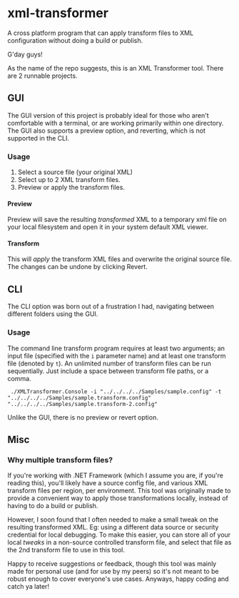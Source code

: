 # xml-transformer
A cross platform program that can apply transform files to XML configuration without doing a build or publish.

G'day guys!

As the name of the repo suggests, this is an XML Transformer tool. There are 2 runnable projects.

## GUI

The GUI version of this project is probably ideal for those who aren't comfortable with a terminal, or are working primarily within one directory. The GUI also supports a preview option, and reverting, which is not supported in the CLI.

### Usage

1. Select a source file (your original XML)
2. Select up to 2 XML transform files.
3. Preview or apply the transform files.

#### Preview
Preview will save the resulting _transformed_ XML to a temporary xml file on your local filesystem and open it in your system default XML viewer.

#### Transform
This will _apply_ the transform XML files and overwrite the original source file. The changes can be undone by clicking Revert.



## CLI

The CLI option was born out of a frustration I had, navigating between different folders using the GUI.

### Usage

The command line transform program requires at least two arguments; an input file (specified with the `i` parameter name) and at least one transform file (denoted by `t`). An unlimited number of transform files can be run sequentially. Just include a space between transform file paths, or a comma.
```
 ./XMLTransformer.Console -i "../../../../Samples/sample.config" -t "../../../../Samples/sample.transform.config" "../../../../Samples/sample.transform-2.config"
```
Unlike the GUI, there is no preview or revert option.

## Misc
### Why multiple transform files?

If you're working with .NET Framework (which I assume you are, if you're reading this), you'll likely have a source config file, and various XML transform files
per region, per environment. This tool was originally made to provide a convenient way to apply those transformations locally, instead of having to do a 
build or publish.

However, I soon found that I often needed to make a small tweak on the resulting transformed XML. Eg: using a different data source or security credential for local
debugging. To make this easier, you can store all of your local _tweaks_ in a non-source controlled transform file, and select that file as the 2nd transform file
to use in this tool.

Happy to receive suggestions or feedback, though this tool was mainly made for personal use (and for use by my peers) so it's not meant to be robust enough to 
cover everyone's use cases. Anyways, happy coding and catch ya later!
